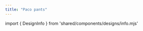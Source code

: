 ```yaml
---
title: "Paco pants"
---
```


import { DesignInfo } from 'shared/components/designs/info.mjs'

<DesignInfo design='paco' docs />

